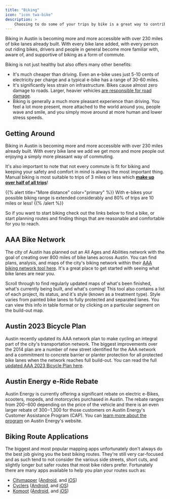 ```yaml
---
title: "Biking"
icon: "icon twa-bike"
description: >
    Choosing to do some of your trips by bike is a great way to contribute to urbanism in Austin. Learn more about getting around today and what's coming.
---
```


Biking in Austin is becoming more and more accessible with over 230 miles of bike lanes already built. With every bike lane added, with every person out riding bikes, drivers and people in general become more familiar with, aware of, and supportive of biking as a form of commute.

Biking is not just healthy but also offers many other benefits:

- It's much cheaper than driving. Even an e-bike uses just 5-10 cents of electricity per charge and a typical e-bike has a range of 30-60 miles.
- It's significantly less strain on infrastructure. Bikes cause almost zero damage to roads. Larger, heavier vehicles [are responsible for road damage](https://en.m.wikipedia.org/wiki/Fourth_power_law).
- Biking is generally a much more pleasant experience than driving. You feel a lot more present, more attached to the world around you, people wave and smile, and you simply move around at more human and lower stress speeds.

## Getting Around

Biking in Austin is becoming more and more accessible with over 230 miles already built. With every bike lane we add we get more and more people out enjoying a simply more pleasant way of commuting.

It's also important to note that not every commute is fit for biking and keeping your safety and comfort in mind is always the most important thing. Manual biking is most suitable to trips of 3 miles or less which **[make up over half of all trips](https://www.energy.gov/eere/vehicles/articles/fotw-1230-march-21-2022-more-half-all-daily-trips-were-less-three-miles-2021)**!

{{% alert title="More distance" color="primary" %}}
With e-bikes your possible biking range is extended considerably and 80% of trips are 10 miles or less!
{{% /alert %}}

So if you want to start biking check out the links below to find a bike, or start planning routes and finding things that are reasonable and comfortable for you to reach.

## AAA Bike Network

The city of Austin has planned out an All Ages and Abilities network with the goal of creating over 800 miles of bike lanes across Austin. You can find plans, analysis, and maps of the city's biking network within their [AAA biking network tool here](https://austin.maps.arcgis.com/apps/MapJournal/index.html?appid=dba125033d42453491b36ea5fb935eea). It's a great place to get started with seeing what bike lanes are near you.

Scroll through to find regularly updated maps of what's been finished, what's currently being built, and what's coming! This tool also contains a list of each project, its status, and it's style (known as a treatment type). Style varies from painted bike lanes to fully protected and separated lanes. You can view this info in table format or by clicking on a particular segment on the build-out map.

## Austin 2023 Bicycle Plan

Austin recently updated its AAA network plan to make cycling an integral part of the city's transportation network. The biggest improvements over the 2014 plan are a number of new street identified for the AAA network and  a commitment to concrete barrier or planter protection for all protected bike lanes when the network reaches full build-out. You can read the full [updated AAA 2023 Bicycle Plan here](https://acrobat.adobe.com/link/track?uri=urn%3Aaaid%3Ascds%3AUS%3Aab8e2bdd-f183-3e4d-bbc1-187138049fba).

## Austin Energy e-Ride Rebate

Austin Energy is currently offering a significant rebate on electric e-Bikes, scooters, mopeds, and motorcycles purchased in Austin. The rebate ranges from $200-$600 depending on the price of the vehicle and there is an even larger rebate of $300-$1,300 for those customers on Austin Energy's Customer Assistance Program (CAP). You can [learn more about the program](https://austinenergy.com/green-power/plug-in-austin/more-ways-to-go-electric/e-ride-rebate) on Austin Energy's website.

## Biking Route Applications

The biggest and most popular mapping apps unfortunately don't always do the best job giving you the best biking routes. They're still very car-focused and as such tend to not consider the various side streets, short cuts, and slightly longer but safer routes that most bike riders prefer. Fortunately there are many apps available to help you plan your routes such as:

- [Citymapper](https://citymapper.com/) ([Android](https://play.google.com/store/apps/details?id=com.citymapper.app.release&hl), and [iOS](https://apps.apple.com/us/app/citymapper-all-live-transit/id469463298))
- [Cyclers](https://cyclers.app/) ([Android](https://play.google.com/store/apps/details?id=com.umotional.bikeapp&hl=en), and [iOS](https://apps.apple.com/cz/app/cyclers-bike-map-navigation/id1213867271))
- [Komoot](https://www.komoot.com/) ([Android](https://play.google.com/store/apps/details?hl=en&id=de.komoot.android), and [iOS](https://apps.apple.com/us/app/komoot-hike-bike-run/id447374873))
